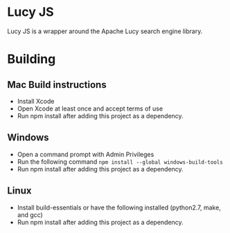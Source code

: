 # Lucy JS
Lucy JS is a wrapper around the Apache Lucy search engine library.

# Building

## Mac Build instructions
  * Install Xcode
  * Open Xcode at least once and accept terms of use
  * Run npm install after adding this project as a dependency.

## Windows
  * Open a command prompt with Admin Privileges
  * Run the following command `npm install --global windows-build-tools`
  * Run npm install after adding this project as a dependency.

## Linux
  * Install build-essentials or have the following installed (python2.7, make, and gcc)
  * Run npm install after adding this project as a dependency.

